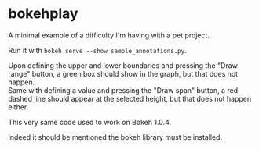 # bokehplay
A minimal example of a difficulty I'm having with a pet project.

Run it with `bokeh serve --show sample_annotations.py`.

Upon defining the upper and lower boundaries and pressing the "Draw range" button, a green box should show in the graph, but that does not happen.    
Same with defining a value and pressing the "Draw span" button, a red dashed line should appear at the selected height, but that does not happen either.

This very same code used to work on Bokeh 1.0.4.

Indeed it should be mentioned the bokeh library must be installed.

